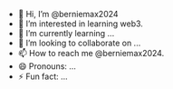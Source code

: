 - 👋 Hi, I’m @berniemax2024
- 👀 I’m interested in learning web3.
- 🌱 I’m currently learning ...
- 💞️ I’m looking to collaborate on ...
- 📫 How to reach me @berniemax2024.
- 😄 Pronouns: ...
- ⚡ Fun fact: ...

<!---
berniemax2024/berniemax2024 is a ✨ special ✨ repository because its `README.md` (this file) appears on your GitHub profile.
You can click the Preview link to take a look at your changes.
--->
